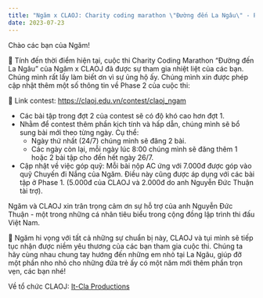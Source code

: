 ```yaml
---
title: "Ngăm x CLAOJ: Charity coding marathon \"Đường đến La Ngâu\" - Phase 2"
date: 2023-07-23
---
```


Chào các bạn của Ngăm!

🌻 Tính đến thời điểm hiện tại, cuộc thi Charity Coding Marathon “Đường đến La Ngâu” của Ngăm x CLAOJ đã được sự tham gia nhiệt liệt của các bạn. Chúng mình rất lấy làm biết ơn vì sự ủng hộ ấy. Chúng mình xin được phép cập nhật thêm một số thông tin về Phase 2 của cuộc thi:

🌻 Link contest: https://claoj.edu.vn/contest/claoj_ngam
- Các bài tập trong đợt 2 của contest sẽ có độ khó cao hơn đợt 1.
- Nhằm để contest thêm phần kịch tính và hấp dẫn, chúng mình sẽ bổ sung bài mới theo từng ngày. Cụ thể:
  + Ngày thứ nhất (24/7) chúng mình sẽ đăng 2 bài.
  + Các ngày còn lại, mỗi ngày lúc 8:00 chúng mình sẽ đăng thêm 1 hoặc 2 bài tập cho đến hết ngày 26/7.
- Cập nhật về việc góp quỹ: Mỗi bài nộp AC ứng với 7.000đ được góp vào quỹ Chuyến đi Nắng của Ngăm. Điều này cũng được áp dụng với các bài tập ở Phase 1. (5.000đ của CLAOJ và 2.000đ do anh Nguyễn Đức Thuận tài trợ).

Ngăm và CLAOJ xin trân trọng cảm ơn sự hỗ trợ của anh Nguyễn Đức Thuận - một trong những cá nhân tiêu biểu trong cộng đồng lập trình thi đấu Việt Nam.

🌻 Ngăm hi vọng với tất cả những sự chuẩn bị này, CLAOJ và tụi mình sẽ tiếp tục nhận được niềm yêu thương của các bạn tham gia cuộc thi. Chúng ta hãy cùng nhau chung tay hướng đến những em nhỏ tại La Ngâu, giúp đỡ một phần nho nhỏ cho những đứa trẻ ấy có một năm mới thêm phần trọn vẹn, các bạn nhé!

Về tổ chức CLAOJ: [It-Cla Productions](https://www.facebook.com/itclapro)
